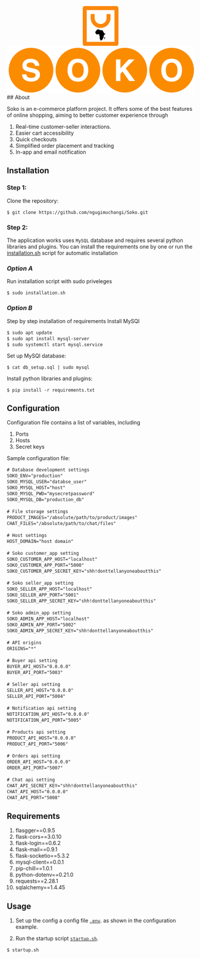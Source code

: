 <div style="text-align: center">
<img src="/web_app/customer_app/static/images/site/favicon-big.svg" style="margin: auto; display: block" alt="soko logo">
<img src="/web_app/customer_app/static/images/site/logo-big.svg" 
style="margin: auto; display: block" alt="soko text">
</div>
## About

Soko is an e-commerce platform project. It offers some of the best features of online shopping, aiming to better customer experience through

1. Real-time customer-seller interactions.
2. Easier cart accessibility
3. Quick checkouts
4. Simplified order placement and tracking
5. In-app and email notification

## Installation

### Step 1:

Clone the repository:

```
$ git clone https://github.com/ngugimuchangi/Soko.git
```

### Step 2:

The application works uses `MySQL` database and requires several python libraries and plugins. You can install the requirements one by one or run the [installation.sh](installation.sh) script for automatic installation

### _*Option A*_

Run installation script with sudo priveleges

```
$ sudo installation.sh
```

### _Option B_

Step by step installation of requirements
Install MySQl

```
$ sudo apt update
$ sudo apt install mysql-server
$ sudo systemctl start mysql.service
```

Set up MySQl database:

```
$ cat db_setup.sql | sudo mysql
```

Install python libraries and plugins:

```
$ pip install -r requirements.txt
```

## Configuration

Configuration file contains a list of variables, including

1. Ports
2. Hosts
3. Secret keys

Sample configuration file:

```
# Database development settings
SOKO_ENV="production"
SOKO_MYSQL_USER="databse_user"
SOKO_MYSQL_HOST="host"
SOKO_MYSQL_PWD="mysecretpassword"
SOKO_MYSQL_DB="production_db"

# File storage settings
PRODUCT_IMAGES="/absolute/path/to/product/images"
CHAT_FILES="/absolute/path/to/chat/files"

# Host settings
HOST_DOMAIN="host domain"

# Soko customer_app setting
SOKO_CUSTOMER_APP_HOST="localhost"
SOKO_CUSTOMER_APP_PORT="5000"
SOKO_CUSTOMER_APP_SECRET_KEY="shh!donttellanyoneaboutthis"

# Soko seller_app setting
SOKO_SELLER_APP_HOST="localhost"
SOKO_SELLER_APP_PORT="5001"
SOKO_SELLER_APP_SECRET_KEY="shh!donttellanyoneaboutthis"

# Soko admin_app setting
SOKO_ADMIN_APP_HOST="localhost"
SOKO_ADMIN_APP_PORT="5002"
SOKO_ADMIN_APP_SECRET_KEY="shh!donttellanyoneaboutthis"

# API origins
ORIGINS="*"

# Buyer api setting
BUYER_API_HOST="0.0.0.0"
BUYER_API_PORT="5003"

# Seller api setting
SELLER_API_HOST="0.0.0.0"
SELLER_API_PORT="5004"

# Notification api setting
NOTIFICATION_API_HOST="0.0.0.0"
NOTIFICATION_API_PORT="5005"

# Products api setting
PRODUCT_API_HOST="0.0.0.0"
PRODUCT_API_PORT="5006"

# Orders api setting
ORDER_API_HOST="0.0.0.0"
ORDER_API_PORT="5007"

# Chat api setting
CHAT_API_SECRET_KEY="shh!donttellanyoneaboutthis"
CHAT_API_HOST="0.0.0.0"
CHAT_API_PORT="5008"
```

## Requirements

1. flasgger==0.9.5
2. flask-cors==3.0.10
3. flask-login==0.6.2
4. flask-mail==0.9.1
5. flask-socketio==5.3.2
6. mysql-client==0.0.1
7. pip-chill==1.0.1
8. python-dotenv==0.21.0
9. requests==2.28.1
10. sqlalchemy==1.4.45

## Usage

1. Set up the config a config file [`.env`](.env). as shown in the configuration example.

2. Run the startup script [`startup.sh`](startup.sh).

```
$ startup.sh
```
